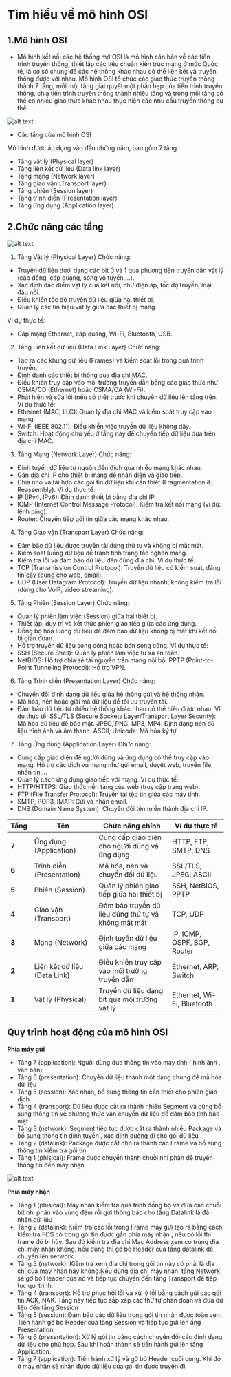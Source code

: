 # Tìm hiểu về mô hình OSI

## 1.Mô hình OSI

- Mô hình kết nối các hệ thống mở OSI là mô hình căn bản về các tiến trình truyền thông, thiết lập các tiêu chuẩn kiến trúc mạng ở mức Quốc tế, là cơ sở chung để các hệ thống khác nhau có thể liên kết và truyền thông được với nhau. Mô hình OSI tổ chức các giao thức truyền thông thành 7 tầng, mỗi một tầng giải quyết một phần hẹp của tiến trình truyền thông, chia tiến trình truyền thông thành nhiều tầng và trong mỗi tầng có thể có nhiều giao thức khác nhau thực hiện các nhu cầu truyền thông cụ thể.

![alt text](<../images/mô hình OSI.png>)

- Các tầng của mô hình OSI 

Mô hình được áp dụng vào đầu những năm, bao gồm 7 tầng :

- Tầng vật lý (Physical layer)    
- Tầng liên kết dữ liệu (Data link layer) 
- Tầng mạng (Network layer)   
- Tầng giao vận (Transport layer) 
- Tầng phiên (Session layer)  
- Tầng trình diễn (Presentation layer)    
- Tầng ứng dụng (Application layer)   

## 2.Chức năng các tầng

![alt text](<../images/Chức năng mô hình OSI.png>)

1. Tầng Vật lý (Physical Layer)
Chức năng:
- Truyền dữ liệu dưới dạng các bit 0 và 1 qua phương tiện truyền dẫn vật lý (cáp đồng, cáp quang, sóng vô tuyến,…).
- Xác định đặc điểm vật lý của kết nối, như điện áp, tốc độ truyền, loại đầu nối.
- Điều khiển tốc độ truyền dữ liệu giữa hai thiết bị.
- Quản lý các tín hiệu vật lý giữa các thiết bị mạng.

Ví dụ thực tế:
- Cáp mạng Ethernet, cáp quang, Wi-Fi, Bluetooth, USB.

2. Tầng Liên kết dữ liệu (Data Link Layer)
Chức năng:
- Tạo ra các khung dữ liệu (Frames) và kiểm soát lỗi trong quá trình truyền.
- Định danh các thiết bị thông qua địa chỉ MAC.
- Điều khiển truy cập vào môi trường truyền dẫn bằng các giao thức như CSMA/CD (Ethernet) hoặc CSMA/CA (Wi-Fi).
- Phát hiện và sửa lỗi (nếu có thể) trước khi chuyển dữ liệu lên tầng trên.
Ví dụ thực tế:
- Ethernet (MAC, LLC): Quản lý địa chỉ MAC và kiểm soát truy cập vào mạng.
- Wi-Fi (IEEE 802.11): Điều khiển việc truyền dữ liệu không dây.
- Switch: Hoạt động chủ yếu ở tầng này để chuyển tiếp dữ liệu dựa trên địa chỉ MAC.

3. Tầng Mạng (Network Layer)
Chức năng:
- Định tuyến dữ liệu từ nguồn đến đích qua nhiều mạng khác nhau.
- Gán địa chỉ IP cho thiết bị mạng để nhận diện và giao tiếp.
- Chia nhỏ và tái hợp các gói tin dữ liệu khi cần thiết (Fragmentation & Reassembly).
Ví dụ thực tế:
- IP (IPv4, IPv6): Định danh thiết bị bằng địa chỉ IP.
- ICMP (Internet Control Message Protocol): Kiểm tra kết nối mạng (ví dụ: lệnh ping).
- Router: Chuyển tiếp gói tin giữa các mạng khác nhau.

4. Tầng Giao vận (Transport Layer)
Chức năng:
- Đảm bảo dữ liệu được truyền tải đúng thứ tự và không bị mất mát.
- Kiểm soát luồng dữ liệu để tránh tình trạng tắc nghẽn mạng.
- Kiểm tra lỗi và đảm bảo dữ liệu đến đúng địa chỉ.
Ví dụ thực tế:
- TCP (Transmission Control Protocol): Truyền dữ liệu có kiểm soát, đáng tin cậy (dùng cho web, email).
- UDP (User Datagram Protocol): Truyền dữ liệu nhanh, không kiểm tra lỗi (dùng cho VoIP, video streaming).
5. Tầng Phiên (Session Layer)
Chức năng:
- Quản lý phiên làm việc (Session) giữa hai thiết bị.
- Thiết lập, duy trì và kết thúc phiên giao tiếp giữa các ứng dụng.
- Đồng bộ hóa luồng dữ liệu để đảm bảo dữ liệu không bị mất khi kết nối bị gián đoạn.
- Hỗ trợ truyền dữ liệu song công hoặc bán song công.
Ví dụ thực tế:
- SSH (Secure Shell): Quản lý phiên làm việc từ xa an toàn.
- NetBIOS: Hỗ trợ chia sẻ tài nguyên trên mạng nội bộ.
PPTP (Point-to-Point Tunneling Protocol): Hỗ trợ VPN.
6. Tầng Trình diễn (Presentation Layer)
Chức năng:
- Chuyển đổi định dạng dữ liệu giữa hệ thống gửi và hệ thống nhận.
- Mã hóa, nén hoặc giải mã dữ liệu để tối ưu truyền tải.
- Đảm bảo dữ liệu từ nhiều hệ thống khác nhau có thể hiểu được nhau.
Ví dụ thực tế:
SSL/TLS (Secure Sockets Layer/Transport Layer Security): Mã hóa dữ liệu để bảo mật.
JPEG, PNG, MP3, MP4: Định dạng nén dữ liệu hình ảnh và âm thanh.
ASCII, Unicode: Mã hóa ký tự.
7. Tầng Ứng dụng (Application Layer)
Chức năng:
- Cung cấp giao diện để người dùng và ứng dụng có thể truy cập vào mạng.
Hỗ trợ các dịch vụ mạng như gửi email, duyệt web, truyền file, nhắn tin,...
- Quản lý cách ứng dụng giao tiếp với mạng.
Ví dụ thực tế:
- HTTP/HTTPS: Giao thức nền tảng của web (truy cập trang web).
- FTP (File Transfer Protocol): Truyền tải tệp tin giữa các máy tính.
- SMTP, POP3, IMAP: Gửi và nhận email.
- DNS (Domain Name System): Chuyển đổi tên miền thành địa chỉ IP.

| Tầng | Tên                         | Chức năng chính                                       | Ví dụ thực tế                         |
|------|-----------------------------|------------------------------------------------------|----------------------------------------|
| **7** | Ứng dụng (Application)      | Cung cấp giao diện cho người dùng và ứng dụng       | HTTP, FTP, SMTP, DNS                   |
| **6** | Trình diễn (Presentation)   | Mã hóa, nén và chuyển đổi dữ liệu                   | SSL/TLS, JPEG, ASCII                   |
| **5** | Phiên (Session)             | Quản lý phiên giao tiếp giữa hai thiết bị           | SSH, NetBIOS, PPTP                     |
| **4** | Giao vận (Transport)        | Đảm bảo truyền dữ liệu đúng thứ tự và không mất mát | TCP, UDP                               |
| **3** | Mạng (Network)              | Định tuyến dữ liệu giữa các mạng                    | IP, ICMP, OSPF, BGP, Router            |
| **2** | Liên kết dữ liệu (Data Link)| Điều khiển truy cập vào môi trường truyền dẫn       | Ethernet, ARP, Switch                  |
| **1** | Vật lý (Physical)           | Truyền dữ liệu dạng bit qua môi trường vật lý       | Ethernet, Wi-Fi, Bluetooth             |

## Quy trình hoạt động của mô hình OSI

**Phía máy gửi**

- Tầng 7 (application): Người dùng đưa thông tin vào máy tính ( hình ảnh , văn bản)
- Tầng 6 (presentation): Chuyển dữ liệu thành một dạng chung để mã hóa dữ liệu
- Tầng 5 (session): Xác nhận, bổ sung thông tin cần thiết cho phiên giao dịch
- Tầng 4 (transport): Dữ liệu được cắt ra thành nhiều Segment và cũng bổ sung thông tin về phương thức vận chuyển dữ liệu để đảm bảo tính bảo mật
- Tầng 3 (network): Segment tiếp tục được cắt ra thành nhiều Package và bổ sung thông tin định tuyến , xác định đường đi cho gói dữ liệu
- Tầng 2 (datalink): Package được cắt nhỏ ra thành các Frame và bổ sung thông tin kiểm tra gói tin
- Tầng 1 (phisical): Frame được chuyển thành chuỗi nhị phân để truyền thông tin đến máy nhận

![alt text](../images/mohinhosi.png)

**Phía máy nhận**

- Tầng 1 (phisical): Máy nhận kiểm tra quá trình đồng bộ và đưa các chuỗi bit nhị phân vào vùng đệm rồi gửi thông báo cho tầng Datalink là đã nhận dữ liệu
- Tầng 2 (datalink): Kiểm tra các lỗi trong Frame máy gửi tạo ra bằng cách kiểm tra FCS có trong gói tin được gắn phía máy nhận , nếu có lỗi thì frame đó bị hủy. Sau đó kiểm tra địa chỉ Mac Address xem có trùng địa chỉ máy nhận không, nếu đúng thì gỡ bỏ Header của tầng datalink để chuyển lên network
- Tầng 3 (network): Kiểm tra xem địa chỉ trong gói tin này có phải là địa chỉ của máy nhận hay không.Nếu đúng địa chỉ máy nhận, tầng Network sẽ gỡ bỏ Header của nó và tiếp tục chuyển đến tầng Transport để tiếp tục qui trình.
- Tầng 4 (transport): Hỗ trợ phục hồi lỗi và xử lý lỗi bằng cách gửi các gói tin ACK, NAK. Tầng này tiếp tục sắp xếp các thứ tự phân đoạn và đưa dữ liệu đến tầng Session
- Tầng 5 (session): Đảm bảo các dữ liệu trong gói tin nhận được toàn vẹn. Tiến hành gỡ bỏ Header của tầng Session và tiếp tục gửi lên ầng Presentation.
- Tầng 6 (presentation): Xử lý gói tin bằng cách chuyển đối các định dạng dữ liệu cho phù hợp. Sau khi hoàn thành sẽ tiến hành gửi lên tầng Application.
- Tầng 7 (application): Tiến hành xử lý và gỡ bỏ Header cuối cùng. Khi đó ở máy nhận sẽ nhận được dữ liệu của gói tin được truyền đi.


